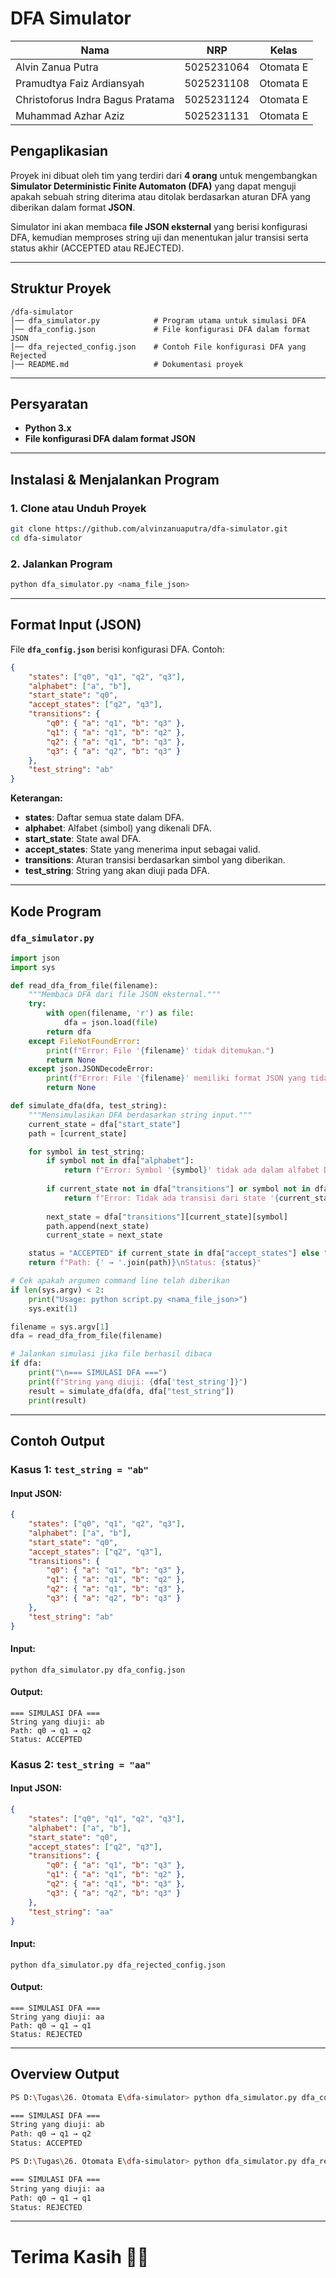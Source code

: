 # DFA Simulator


| Nama                             | NRP        | Kelas     |
| -------------------------------- | ---------- | --------- |
| Alvin Zanua Putra                | 5025231064 | Otomata E |
| Pramudtya Faiz Ardiansyah        | 5025231108 | Otomata E |
| Christoforus Indra Bagus Pratama | 5025231124 | Otomata E |
| Muhammad Azhar Aziz              | 5025231131 | Otomata E |


## Pengaplikasian
Proyek ini dibuat oleh tim yang terdiri dari **4 orang** untuk mengembangkan **Simulator Deterministic Finite Automaton (DFA)** yang dapat menguji apakah sebuah string diterima atau ditolak berdasarkan aturan DFA yang diberikan dalam format **JSON**.

Simulator ini akan membaca **file JSON eksternal** yang berisi konfigurasi DFA, kemudian memproses string uji dan menentukan jalur transisi serta status akhir (ACCEPTED atau REJECTED).

---

## Struktur Proyek
```
/dfa-simulator
│── dfa_simulator.py            # Program utama untuk simulasi DFA
│── dfa_config.json             # File konfigurasi DFA dalam format JSON
│── dfa_rejected_config.json    # Contoh File konfigurasi DFA yang Rejected
│── README.md                   # Dokumentasi proyek
```

---

## Persyaratan
- **Python 3.x**
- **File konfigurasi DFA dalam format JSON** 

---

## Instalasi & Menjalankan Program
### 1. Clone atau Unduh Proyek
```bash
git clone https://github.com/alvinzanuaputra/dfa-simulator.git
cd dfa-simulator
```

### 2. Jalankan Program
```bash
python dfa_simulator.py <nama_file_json>
```

---

## Format Input (JSON)
File **`dfa_config.json`** berisi konfigurasi DFA. Contoh:
```json
{
    "states": ["q0", "q1", "q2", "q3"],
    "alphabet": ["a", "b"],
    "start_state": "q0",
    "accept_states": ["q2", "q3"],
    "transitions": {
        "q0": { "a": "q1", "b": "q3" },
        "q1": { "a": "q1", "b": "q2" },
        "q2": { "a": "q1", "b": "q3" },
        "q3": { "a": "q2", "b": "q3" }
    },
    "test_string": "ab"
}
```
**Keterangan:**
- **states**: Daftar semua state dalam DFA.
- **alphabet**: Alfabet (simbol) yang dikenali DFA.
- **start_state**: State awal DFA.
- **accept_states**: State yang menerima input sebagai valid.
- **transitions**: Aturan transisi berdasarkan simbol yang diberikan.
- **test_string**: String yang akan diuji pada DFA.

---

## Kode Program
### `dfa_simulator.py`
```python
import json
import sys

def read_dfa_from_file(filename):
    """Membaca DFA dari file JSON eksternal."""
    try:
        with open(filename, 'r') as file:
            dfa = json.load(file)
        return dfa
    except FileNotFoundError:
        print(f"Error: File '{filename}' tidak ditemukan.")
        return None
    except json.JSONDecodeError:
        print(f"Error: File '{filename}' memiliki format JSON yang tidak valid.")
        return None

def simulate_dfa(dfa, test_string):
    """Mensimulasikan DFA berdasarkan string input."""
    current_state = dfa["start_state"]
    path = [current_state]

    for symbol in test_string:
        if symbol not in dfa["alphabet"]:
            return f"Error: Symbol '{symbol}' tidak ada dalam alfabet DFA"
        
        if current_state not in dfa["transitions"] or symbol not in dfa["transitions"][current_state]:
            return f"Error: Tidak ada transisi dari state '{current_state}' dengan simbol '{symbol}'"
        
        next_state = dfa["transitions"][current_state][symbol]
        path.append(next_state)
        current_state = next_state

    status = "ACCEPTED" if current_state in dfa["accept_states"] else "REJECTED"
    return f"Path: {' → '.join(path)}\nStatus: {status}"

# Cek apakah argumen command line telah diberikan
if len(sys.argv) < 2:
    print("Usage: python script.py <nama_file_json>")
    sys.exit(1)

filename = sys.argv[1]
dfa = read_dfa_from_file(filename)

# Jalankan simulasi jika file berhasil dibaca
if dfa:
    print("\n=== SIMULASI DFA ===")
    print(f"String yang diuji: {dfa['test_string']}")
    result = simulate_dfa(dfa, dfa["test_string"])
    print(result)
```

---

## Contoh Output
### **Kasus 1: `test_string = "ab"`**
#### **Input JSON:**
```json
{
    "states": ["q0", "q1", "q2", "q3"],
    "alphabet": ["a", "b"],
    "start_state": "q0",
    "accept_states": ["q2", "q3"],
    "transitions": {
        "q0": { "a": "q1", "b": "q3" },
        "q1": { "a": "q1", "b": "q2" },
        "q2": { "a": "q1", "b": "q3" },
        "q3": { "a": "q2", "b": "q3" }
    },
    "test_string": "ab"
}
```
#### **Input:**
```
python dfa_simulator.py dfa_config.json  
```
#### **Output:**
```
=== SIMULASI DFA ===
String yang diuji: ab
Path: q0 → q1 → q2
Status: ACCEPTED
```

### **Kasus 2: `test_string = "aa"`**
#### **Input JSON:**
```json
{
    "states": ["q0", "q1", "q2", "q3"],
    "alphabet": ["a", "b"],
    "start_state": "q0",
    "accept_states": ["q2", "q3"],
    "transitions": {
        "q0": { "a": "q1", "b": "q3" },
        "q1": { "a": "q1", "b": "q2" },
        "q2": { "a": "q1", "b": "q3" },
        "q3": { "a": "q2", "b": "q3" }
    },
    "test_string": "aa"
}
```
#### **Input:**
```
python dfa_simulator.py dfa_rejected_config.json 
```
#### **Output:**
```
=== SIMULASI DFA ===
String yang diuji: aa
Path: q0 → q1 → q1
Status: REJECTED
```

---

## Overview Output

```bash
PS D:\Tugas\26. Otomata E\dfa-simulator> python dfa_simulator.py dfa_config.json

=== SIMULASI DFA ===
String yang diuji: ab
Path: q0 → q1 → q2
Status: ACCEPTED

PS D:\Tugas\26. Otomata E\dfa-simulator> python dfa_simulator.py dfa_rejected_config.json  

=== SIMULASI DFA ===
String yang diuji: aa
Path: q0 → q1 → q1
Status: REJECTED
```

---
# Terima Kasih 🤝🤝
